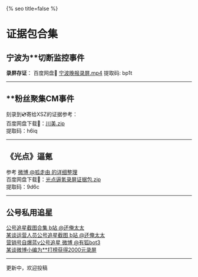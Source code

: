 {% seo title=false %}
# 证据包合集


## 宁波为\*\*切断监控事件          

**录屏存证**：
百度网盘🔗 [宁波晚报录屏.mp4](https://pan.baidu.com/s/1XnXEMnO7e3zX8Nunk0GkBw) 提取码: bp1t    

***       

##  **粉丝聚集CM事件   
刻录到💿寄给XSZ的证据参考：   
百度网盘下载🔗：[川美.zip](https://pan.baidu.com/s/1NEZhf-1Y6jVq-RGQwsfgyQ)       
提取码：h6iq     

***  

## 《光点》逼氪    
参考 [微博 @呱走由 的详细整理](https://m.weibo.cn/6421893724/4564771896037098)        
百度网盘下载🔗：[光点逼氪录屏证据包.zip](https://pan.baidu.com/s/1VHYXHjq4gKxoSb5I_4MF6Q)        
提取码：9d6c   

*** 

## 公号私用追星   
[公号追星截图合集 b站 @还俺太太](https://t.bilibili.com/445056889313948048)     
[某谈运营人员公号追星截图 b站 @还俺太太](https://t.bilibili.com/444938545779722199)    
[营销号自爆蓝v公号追星 微博 @有狐bot3](https://m.weibo.cn/7479939833/4563325080055575)     
[某谈微博小编为**打榜获得2000元录屏](https://m.weibo.cn/5624808501/4567473195844169)          

***  
更新中，欢迎投稿    
 




    

    


